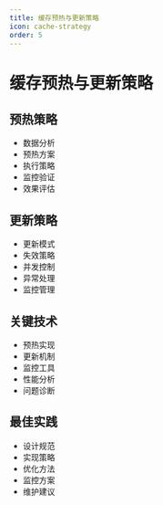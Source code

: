 ```yaml
---
title: 缓存预热与更新策略
icon: cache-strategy
order: 5
---
```


# 缓存预热与更新策略

## 预热策略
- 数据分析
- 预热方案
- 执行策略
- 监控验证
- 效果评估

## 更新策略
- 更新模式
- 失效策略
- 并发控制
- 异常处理
- 监控管理

## 关键技术
- 预热实现
- 更新机制
- 监控工具
- 性能分析
- 问题诊断

## 最佳实践
- 设计规范
- 实现策略
- 优化方法
- 监控方案
- 维护建议
